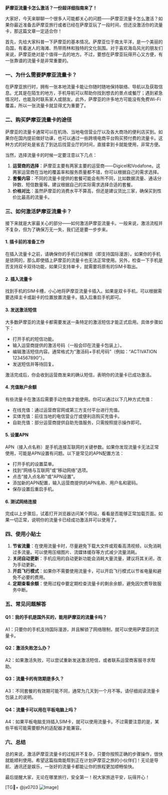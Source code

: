 **萨摩亚流量卡怎么激活？一份超详细指南来了！**

大家好，今天来聊聊一个很多人可能都关心的问题——萨摩亚流量卡怎么激活？如果你最近准备去萨摩亚旅行或者已经在萨摩亚玩了一段时间，但还没激活你的流量卡，那这篇文章一定适合你！

首先，先给大家科普一下萨摩亚的基本情况。萨摩亚位于南太平洋，是一个美丽的岛国，有着迷人的海滩、热带雨林和独特的文化氛围。对于喜欢海岛风光的朋友们来说，萨摩亚绝对是个值得一去的地方。不过，要想在萨摩亚玩得开心又方便，有一张靠谱的流量卡是非常重要的。

### 一、为什么需要萨摩亚流量卡？

在萨摩亚旅行时，拥有一张本地流量卡能让你随时随地保持联络、导航以及获取信息。尤其是在陌生的地方，手机导航可以帮助你找到想去的景点或餐厅；遇到紧急情况时，也能及时联系家人或朋友。此外，萨摩亚的许多地方可能没有免费Wi-Fi覆盖，所以一张流量卡就显得尤为重要了。

### 二、购买萨摩亚流量卡的途径

萨摩亚的流量卡通常可以在机场、当地电信营业厅以及各大商场的便利店买到。如果你在国内提前做好功课，也可以通过一些跨境电商平台购买预付费的流量卡。这种方式的好处是省去了到达后找营业厅的时间，直接拿到卡就能使用，非常方便。

当然，选择流量卡的时候一定要注意以下几点：
1. **运营商的选择**：萨摩亚主要有两家主要的运营商——Digicel和Vodafone。这两家运营商在当地的覆盖率和服务质量都不错，你可以根据自己的需求选择。
2. **套餐内容**：不同的流量卡提供的套餐可能会有所不同，比如数据流量、通话分钟数、短信数量等。建议根据自己的实际需求选择合适的套餐。
3. **价格对比**：虽然萨摩亚的消费水平不算高，但还是建议货比三家，确保买到性价比最高的流量卡。

### 三、如何激活萨摩亚流量卡？

接下来就是大家最关心的部分——如何激活萨摩亚流量卡。一般来说，激活流程并不复杂，但为了确保万无一失，我们还是要一步步来。

#### 1. 插卡前的准备工作
在插入流量卡之前，请确保你的手机已经解锁（即支持国际漫游）。如果你的手机是锁网的，那么即使插上萨摩亚的流量卡也无法正常使用。另外，检查一下手机是否支持双卡双待功能，如果只支持单卡，就需要将原有的SIM卡取出。

#### 2. 插入流量卡
找到手机的SIM卡槽，小心地将萨摩亚流量卡插入。如果是双卡手机，可以根据需要选择主卡或副卡的位置放置流量卡。插入后重启手机即可。

#### 3. 发送激活短信
大多数萨摩亚的流量卡都需要发送一条特定的激活短信才能正式启用。具体步骤如下：
- 打开手机的短信功能。
- 输入运营商提供的激活号码（一般会印在流量卡包装上）。
- 编辑激活短信内容。通常格式为“激活码+手机号码”（例如：“ACTIVATION 1234567890”）。
- 发送短信并等待回复。

激活完成后，你会收到运营商发来的确认短信，表明你的流量卡已成功激活。

#### 4. 充值账户余额
有些流量卡在激活后需要手动充值才能使用。你可以通过以下几种方式充值：
- 在线充值：通过运营商官网或第三方支付平台进行充值。
- 实体充值：前往当地的电信营业厅或便利店购买充值卡。
- 自助充值：部分运营商提供自助充值服务，只需按照提示操作即可。

#### 5. 设置APN
APN（接入点名称）是手机连接互联网的关键参数。如果你发现流量卡无法正常使用，可能是APN设置有问题。以下是常见的APN配置方法：
- 打开手机的设置菜单。
- 找到“网络与互联网”或“移动网络”选项。
- 点击“接入点名称”或“APN设置”。
- 添加新的APN配置，输入运营商提供的APN名称、用户名和密码。
- 保存设置后重启手机。

#### 6. 测试网络连接
完成以上步骤后，试着打开浏览器访问某个网站，看看是否能够正常加载页面。如果一切正常，说明你的流量卡已经成功激活并可以使用了。

### 四、使用小贴士

1. **节省流量**：在使用流量卡时，尽量避免下载大文件或观看高清视频，以免消耗过多流量。可以使用压缩图片、流媒体缓存等方式减少流量消耗。
2. **关闭自动更新**：手机应用的自动更新功能会消耗大量流量，建议将其关闭，改为手动更新。
3. **开启飞行模式**：如果你不需要使用流量卡，可以开启飞行模式以节省电量和避免不必要的费用。
4. **定期查看余额**：使用过程中要定期检查流量卡的剩余余额，避免因欠费导致服务中断。

### 五、常见问题解答

#### Q1：我的手机是国外买的，能用萨摩亚的流量卡吗？
A1：只要你的手机支持国际漫游，并且解锁了网络限制，就可以使用萨摩亚的流量卡。

#### Q2：激活失败怎么办？
A2：如果激活失败，可以尝试重新发送激活短信，或者联系运营商客服寻求帮助。

#### Q3：流量卡的有效期是多久？
A3：不同套餐的有效期可能不同，通常为几天到一个月不等。请仔细阅读流量卡包装上的说明。

#### Q4：流量卡可以用在平板电脑上吗？
A4：如果平板电脑支持插入SIM卡，就可以使用流量卡。不过需要注意的是，某些平板可能需要额外的适配器才能兼容。

### 六、总结

总的来说，激活萨摩亚流量卡的过程并不复杂，只要你按照正确的步骤操作，很快就能顺利使用。希望这篇指南能帮到正在计划萨摩亚之旅的小伙伴们！无论是导航、通讯还是娱乐，一张好的流量卡都能让你的旅程更加顺畅愉快。

最后提醒大家，无论在哪里旅行，安全第一！祝大家旅途平安，玩得开心！

[TG💪+ @jx0703 ![Image](https://github.com/user-attachments/assets/dbca1d08-cadb-493c-b0ec-ad6f7a83f270)]